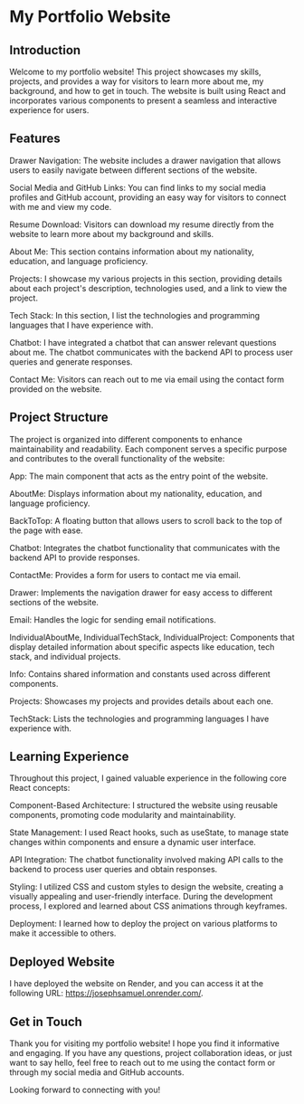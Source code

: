 # My Portfolio Website

## Introduction

Welcome to my portfolio website! This project showcases my skills, projects, and provides a way for visitors to learn more about me, my background, and how to get in touch. The website is built using React and incorporates various components to present a seamless and interactive experience for users.

## Features

Drawer Navigation: The website includes a drawer navigation that allows users to easily navigate between different sections of the website.

Social Media and GitHub Links: You can find links to my social media profiles and GitHub account, providing an easy way for visitors to connect with me and view my code.

Resume Download: Visitors can download my resume directly from the website to learn more about my background and skills.

About Me: This section contains information about my nationality, education, and language proficiency.

Projects: I showcase my various projects in this section, providing details about each project's description, technologies used, and a link to view the project.

Tech Stack: In this section, I list the technologies and programming languages that I have experience with.

Chatbot: I have integrated a chatbot that can answer relevant questions about me. The chatbot communicates with the backend API to process user queries and generate responses.

Contact Me: Visitors can reach out to me via email using the contact form provided on the website.

## Project Structure

The project is organized into different components to enhance maintainability and readability. Each component serves a specific purpose and contributes to the overall functionality of the website:

App: The main component that acts as the entry point of the website.

AboutMe: Displays information about my nationality, education, and language proficiency.

BackToTop: A floating button that allows users to scroll back to the top of the page with ease.

Chatbot: Integrates the chatbot functionality that communicates with the backend API to provide responses.

ContactMe: Provides a form for users to contact me via email.

Drawer: Implements the navigation drawer for easy access to different sections of the website.

Email: Handles the logic for sending email notifications.

IndividualAboutMe, IndividualTechStack, IndividualProject: Components that display detailed information about specific aspects like education, tech stack, and individual projects.

Info: Contains shared information and constants used across different components.

Projects: Showcases my projects and provides details about each one.

TechStack: Lists the technologies and programming languages I have experience with.

## Learning Experience

Throughout this project, I gained valuable experience in the following core React concepts:

Component-Based Architecture: I structured the website using reusable components, promoting code modularity and maintainability.

State Management: I used React hooks, such as useState, to manage state changes within components and ensure a dynamic user interface.

API Integration: The chatbot functionality involved making API calls to the backend to process user queries and obtain responses.

Styling: I utilized CSS and custom styles to design the website, creating a visually appealing and user-friendly interface. During the development process, I explored and learned about CSS animations through keyframes.

Deployment: I learned how to deploy the project on various platforms to make it accessible to others.

## Deployed Website

I have deployed the website on Render, and you can access it at the following URL: https://josephsamuel.onrender.com/.

## Get in Touch

Thank you for visiting my portfolio website! I hope you find it informative and engaging. If you have any questions, project collaboration ideas, or just want to say hello, feel free to reach out to me using the contact form or through my social media and GitHub accounts.

Looking forward to connecting with you!
